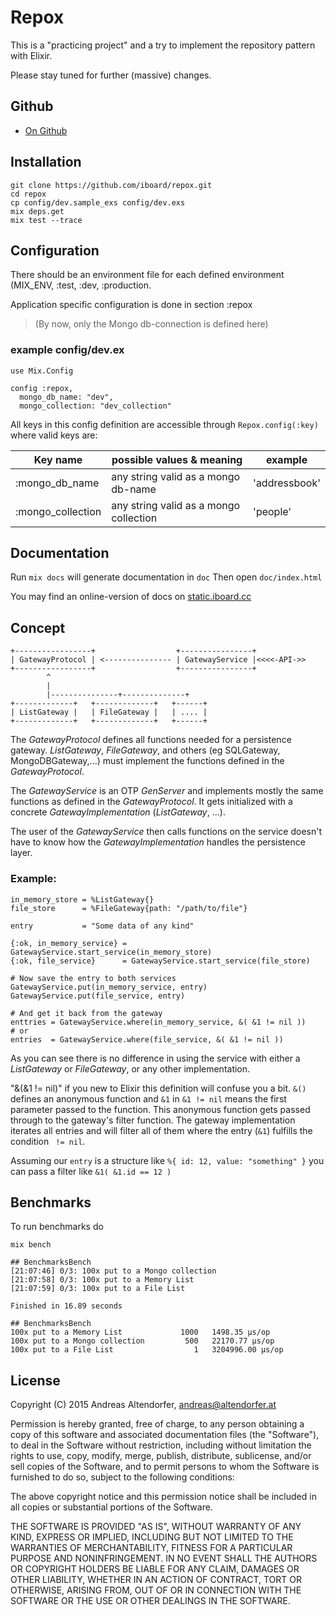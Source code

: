Repox
=====

This is a "practicing project" and a try to implement the
repository pattern with Elixir.

Please stay tuned for further (massive) changes.

## Github

  * [On Github](https://github.com/iboard/repox)

## Installation

    git clone https://github.com/iboard/repox.git
    cd repox
    cp config/dev.sample_exs config/dev.exs
    mix deps.get
    mix test --trace

## Configuration

There should be an environment file for each defined environment
(MIX_ENV, :test, :dev, :production.

Application specific configuration is done in section :repox

> (By now, only the Mongo db-connection is defined here)

### example config/dev.ex

    use Mix.Config

    config :repox,
      mongo_db_name: "dev",
      mongo_collection: "dev_collection"

All keys in this config definition are accessible through
`Repox.config(:key)` where valid keys are:

| Key name          | possible values & meaning              | example       |
|-------------------|----------------------------------------|---------------|
| :mongo_db_name    | any string valid as a mongo db-name    | 'addressbook' |
| :mongo_collection | any string valid as a mongo collection | 'people'      |


## Documentation

Run `mix docs` will generate documentation in `doc`
Then open `doc/index.html`

You may find an online-version of docs on
[static.iboard.cc](http://static.iboard.cc/repox/index.html)

## Concept

    +-----------------+                  +----------------+
    | GatewayProtocol | <--------------- | GatewayService |<<<<-API->>
    +-----------------+                  +----------------+
            ^
            |
            |---------------+--------------+
    +-------------+   +-------------+   +------+
    | ListGateway |   | FileGateway |   | .... |
    +-------------+   +-------------+   +------+

The _GatewayProtocol_ defines all functions needed for a persistence gateway.
_ListGateway_, _FileGateway_, and others (eg SQLGateway, MongoDBGateway,...)
must implement the functions defined in the _GatewayProtocol_.

The _GatewayService_ is an OTP _GenServer_ and implements mostly the same
functions as defined in the _GatewayProtocol_. It gets initialized with a
concrete _GatewayImplementation_ (_ListGateway_, ...).

The user of the _GatewayService_ then calls functions on the service doesn't
have to know how the _GatewayImplementation_ handles the persistence layer.

### Example:

    in_memory_store = %ListGateway{}
    file_store      = %FileGateway{path: "/path/to/file"}

    entry           = "Some data of any kind"

    {:ok, in_memory_service} = GatewayService.start_service(in_memory_store)
    {:ok, file_service}      = GatewayService.start_service(file_store)

    # Now save the entry to both services
    GatewayService.put(in_memory_service, entry)
    GatewayService.put(file_service, entry)

    # And get it back from the gateway
    enttries = GatewayService.where(in_memory_service, &( &1 != nil ))
    # or
    entries  = GatewayService.where(file_service, &( &1 != nil ))

As you can see there is no difference in using the service with either a
_ListGateway_ or _FileGateway_, or any other implementation.

"&(&1 != nil)" if you new to Elixir this definition will confuse you a bit.
`&()` defines an anonymous function and `&1` in `&1 != nil` means the first
parameter passed to the function.
This anonymous function gets passed through to the gateway's filter function.
The gateway implementation iterates all entries and will filter all of them
where the entry (`&1`) fulfills the condition ` != nil`.

Assuming our `entry` is a structure like `%{ id: 12, value: "something" }` you
can pass a filter like `&1( &1.id == 12 )`

## Benchmarks

To run benchmarks do

    mix bench

    ## BenchmarksBench
    [21:07:46] 0/3: 100x put to a Mongo collection
    [21:07:58] 0/3: 100x put to a Memory List
    [21:07:59] 0/3: 100x put to a File List

    Finished in 16.89 seconds

    ## BenchmarksBench
    100x put to a Memory List             1000   1498.35 µs/op
    100x put to a Mongo collection         500   22170.77 µs/op
    100x put to a File List                  1   3204996.00 µs/op


## License

Copyright (C) 2015 Andreas Altendorfer, <andreas@altendorfer.at>

Permission is hereby granted, free of charge, to any person obtaining
a copy of this software and associated documentation files (the "Software"),
to deal in the Software without restriction, including without limitation
the rights to use, copy, modify, merge, publish, distribute, sublicense,
and/or sell copies of the Software, and to permit persons to whom the
Software is furnished to do so, subject to the following conditions:

The above copyright notice and this permission notice shall be included
in all copies or substantial portions of the Software.

THE SOFTWARE IS PROVIDED "AS IS", WITHOUT WARRANTY OF ANY KIND,
EXPRESS OR IMPLIED, INCLUDING BUT NOT LIMITED TO THE WARRANTIES
OF MERCHANTABILITY, FITNESS FOR A PARTICULAR PURPOSE AND NONINFRINGEMENT.
IN NO EVENT SHALL THE AUTHORS OR COPYRIGHT HOLDERS BE LIABLE FOR ANY CLAIM,
DAMAGES OR OTHER LIABILITY, WHETHER IN AN ACTION OF CONTRACT,
TORT OR OTHERWISE, ARISING FROM, OUT OF OR IN CONNECTION WITH THE SOFTWARE
OR THE USE OR OTHER DEALINGS IN THE SOFTWARE.


